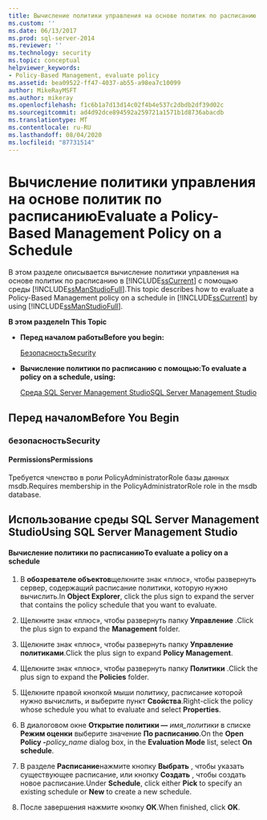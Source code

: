 ```yaml
---
title: Вычисление политики управления на основе политик по расписанию | Документация Майкрософт
ms.custom: ''
ms.date: 06/13/2017
ms.prod: sql-server-2014
ms.reviewer: ''
ms.technology: security
ms.topic: conceptual
helpviewer_keywords:
- Policy-Based Management, evaluate policy
ms.assetid: bea09522-ff47-4037-ab55-a98ea7c10099
author: MikeRayMSFT
ms.author: mikeray
ms.openlocfilehash: f1c6b1a7d13d14c02f4b4e537c2dbdb2df39d02c
ms.sourcegitcommit: ad4d92dce894592a259721a1571b1d8736abacdb
ms.translationtype: MT
ms.contentlocale: ru-RU
ms.lasthandoff: 08/04/2020
ms.locfileid: "87731514"
---
```

# <a name="evaluate-a-policy-based-management-policy-on-a-schedule"></a><span data-ttu-id="7eb67-102">Вычисление политики управления на основе политик по расписанию</span><span class="sxs-lookup"><span data-stu-id="7eb67-102">Evaluate a Policy-Based Management Policy on a Schedule</span></span>
  <span data-ttu-id="7eb67-103">В этом разделе описывается вычисление политики управления на основе политик по расписанию в [!INCLUDE[ssCurrent](../../includes/sscurrent-md.md)] с помощью среды [!INCLUDE[ssManStudioFull](../../includes/ssmanstudiofull-md.md)].</span><span class="sxs-lookup"><span data-stu-id="7eb67-103">This topic describes how to evaluate a Policy-Based Management policy on a schedule in [!INCLUDE[ssCurrent](../../includes/sscurrent-md.md)] by using [!INCLUDE[ssManStudioFull](../../includes/ssmanstudiofull-md.md)].</span></span>  
  
 <span data-ttu-id="7eb67-104">**В этом разделе**</span><span class="sxs-lookup"><span data-stu-id="7eb67-104">**In This Topic**</span></span>  
  
-   <span data-ttu-id="7eb67-105">**Перед началом работы**</span><span class="sxs-lookup"><span data-stu-id="7eb67-105">**Before you begin:**</span></span>  
  
     [<span data-ttu-id="7eb67-106">Безопасность</span><span class="sxs-lookup"><span data-stu-id="7eb67-106">Security</span></span>](#Security)  
  
-   <span data-ttu-id="7eb67-107">**Вычисление политики по расписанию с помощью:**</span><span class="sxs-lookup"><span data-stu-id="7eb67-107">**To evaluate a policy on a schedule, using:**</span></span>  
  
     [<span data-ttu-id="7eb67-108">Среда SQL Server Management Studio</span><span class="sxs-lookup"><span data-stu-id="7eb67-108">SQL Server Management Studio</span></span>](#SSMSProcedure)  
  
##  <a name="before-you-begin"></a><a name="BeforeYouBegin"></a> <span data-ttu-id="7eb67-109">Перед началом</span><span class="sxs-lookup"><span data-stu-id="7eb67-109">Before You Begin</span></span>  
  
###  <a name="security"></a><a name="Security"></a> <span data-ttu-id="7eb67-110">безопасность</span><span class="sxs-lookup"><span data-stu-id="7eb67-110">Security</span></span>  
  
####  <a name="permissions"></a><a name="Permissions"></a> <span data-ttu-id="7eb67-111">Permissions</span><span class="sxs-lookup"><span data-stu-id="7eb67-111">Permissions</span></span>  
 <span data-ttu-id="7eb67-112">Требуется членство в роли PolicyAdministratorRole базы данных msdb.</span><span class="sxs-lookup"><span data-stu-id="7eb67-112">Requires membership in the PolicyAdministratorRole role in the msdb database.</span></span>  
  
##  <a name="using-sql-server-management-studio"></a><a name="SSMSProcedure"></a> <span data-ttu-id="7eb67-113">Использование среды SQL Server Management Studio</span><span class="sxs-lookup"><span data-stu-id="7eb67-113">Using SQL Server Management Studio</span></span>  
  
#### <a name="to-evaluate-a-policy-on-a-schedule"></a><span data-ttu-id="7eb67-114">Вычисление политики по расписанию</span><span class="sxs-lookup"><span data-stu-id="7eb67-114">To evaluate a policy on a schedule</span></span>  
  
1.  <span data-ttu-id="7eb67-115">В **обозревателе объектов**щелкните знак «плюс», чтобы развернуть сервер, содержащий расписание политики, которую нужно вычислить.</span><span class="sxs-lookup"><span data-stu-id="7eb67-115">In **Object Explorer**, click the plus sign to expand the server that contains the policy schedule that you want to evaluate.</span></span>  
  
2.  <span data-ttu-id="7eb67-116">Щелкните знак «плюс», чтобы развернуть папку **Управление** .</span><span class="sxs-lookup"><span data-stu-id="7eb67-116">Click the plus sign to expand the **Management** folder.</span></span>  
  
3.  <span data-ttu-id="7eb67-117">Щелкните знак «плюс», чтобы развернуть папку **Управление политиками**.</span><span class="sxs-lookup"><span data-stu-id="7eb67-117">Click the plus sign to expand **Policy Management**.</span></span>  
  
4.  <span data-ttu-id="7eb67-118">Щелкните знак «плюс», чтобы развернуть папку **Политики** .</span><span class="sxs-lookup"><span data-stu-id="7eb67-118">Click the plus sign to expand the **Policies** folder.</span></span>  
  
5.  <span data-ttu-id="7eb67-119">Щелкните правой кнопкой мыши политику, расписание которой нужно вычислить, и выберите пункт **Свойства**.</span><span class="sxs-lookup"><span data-stu-id="7eb67-119">Right-click the policy whose schedule you what to evaluate and select **Properties**.</span></span>  
  
6.  <span data-ttu-id="7eb67-120">В диалоговом окне **Открытие политики —** _имя_политики_ в списке **Режим оценки** выберите значение **По расписанию**.</span><span class="sxs-lookup"><span data-stu-id="7eb67-120">On the **Open Policy -**_policy_name_ dialog box, in the **Evaluation Mode** list, select **On schedule**.</span></span>  
  
7.  <span data-ttu-id="7eb67-121">В разделе **Расписание**нажмите кнопку **Выбрать** , чтобы указать существующее расписание, или кнопку **Создать** , чтобы создать новое расписание.</span><span class="sxs-lookup"><span data-stu-id="7eb67-121">Under **Schedule**, click either **Pick** to specify an existing schedule or **New** to create a new schedule.</span></span>  
  
8.  <span data-ttu-id="7eb67-122">После завершения нажмите кнопку **ОК**.</span><span class="sxs-lookup"><span data-stu-id="7eb67-122">When finished, click **OK**.</span></span>  
  
  
